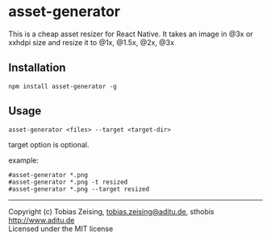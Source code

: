 asset-generator
===============

This is a cheap asset resizer for React Native. It takes an image in @3x or xxhdpi size and resize it to @1x, @1.5x, @2x, @3x

## Installation

```
npm install asset-generator -g
```

## Usage

```
asset-generator <files> --target <target-dir>
```

target option is optional.

example:
```
#asset-generator *.png
#asset-generator *.png -t resized
#asset-generator *.png --target resized
```

---
Copyright (c) Tobias Zeising, tobias.zeising@aditu.de, sthobis  
http://www.aditu.de  
Licensed under the MIT license 